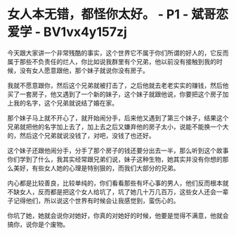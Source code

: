 # 女人本无错，都怪你太好。 - P1 - 斌哥恋爱学 - BV1vx4y157zj

今天跟大家讲一个非常残酷的事实，这个世界它不属于你们所谓的好人的，它反而属于那些不负责任的烂人，你比如说我群里有个兄弟，他以前没有接触到我的时候，没有女人愿意跟他，那个妹子就说你没有房子。

我就不愿意跟你，然后这个兄弟就被打击了，之后他就去老老实实的赚钱，然后他买了一套房子，他又遇到了一个新的妹子，这个妹子就跟他说，你要把这个房子加上我的名字，这个兄弟就说结了婚在家。

那个妹子马上就不开心了，就开始闹分手，后来他又遇到了第三个妹子，结果这个兄弟就把他的名字加上去了，加上去之后又嫌弃他的房子太小，说能不能换一个大的，然后这个兄弟就说没钱了，对吧，没钱了也还好。

这个妹子还跟他闹分手，分手了那个房子的钱还要分出去一半，那么听到这个故事你们学到了什么，我其实经常跟兄弟们说，妹子这种生物，她其实并没有你想的那么美好，有些女人她的心理是特别狠的，而我们大部分的兄弟。

内心都是比较善良，比较单纯的，你们看看那些有坏心事的男人，他们反而根本就不缺女人，反而都是把这个女人给坑了，坑了她几十万几百万，这些女人还会一辈子记得他们，所以说这个世界有时候会让我感觉到，蛮伤心的。

你坑了她，她就会说你对她好，你真的对她好的时候，他要是觉得不满意，他就会搞你，说你是个废物。